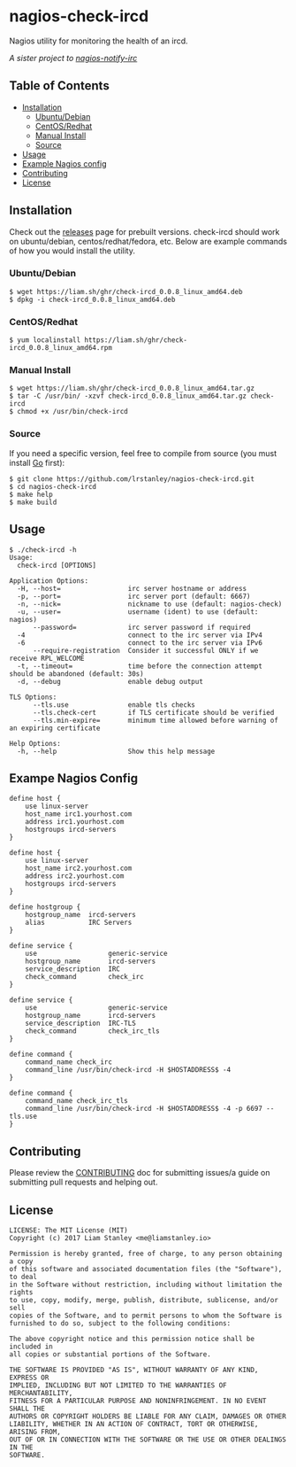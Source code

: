 # nagios-check-ircd

Nagios utility for monitoring the health of an ircd.

_A sister project to [nagios-notify-irc](https://github.com/lrstanley/nagios-notify-irc)_

## Table of Contents
- [Installation](#installation)
  - [Ubuntu/Debian](#ubuntudebian)
  - [CentOS/Redhat](#centosredhat)
  - [Manual Install](#manual-install)
  - [Source](#source)
- [Usage](#usage)
- [Example Nagios config](#example-nagios-config)
- [Contributing](#contributing)
- [License](#license)

## Installation

Check out the [releases](https://github.com/lrstanley/nagios-check-ircd/releases)
page for prebuilt versions. check-ircd should work on ubuntu/debian,
centos/redhat/fedora, etc. Below are example commands of how you would install
the utility.

### Ubuntu/Debian

```console
$ wget https://liam.sh/ghr/check-ircd_0.0.8_linux_amd64.deb
$ dpkg -i check-ircd_0.0.8_linux_amd64.deb
```

### CentOS/Redhat

```console
$ yum localinstall https://liam.sh/ghr/check-ircd_0.0.8_linux_amd64.rpm
```

### Manual Install

```console
$ wget https://liam.sh/ghr/check-ircd_0.0.8_linux_amd64.tar.gz
$ tar -C /usr/bin/ -xzvf check-ircd_0.0.8_linux_amd64.tar.gz check-ircd
$ chmod +x /usr/bin/check-ircd
```

### Source

If you need a specific version, feel free to compile from source (you must
install [Go](https://golang.org/doc/install) first):

```
$ git clone https://github.com/lrstanley/nagios-check-ircd.git
$ cd nagios-check-ircd
$ make help
$ make build
```

## Usage

```console
$ ./check-ircd -h
Usage:
  check-ircd [OPTIONS]

Application Options:
  -H, --host=                 irc server hostname or address
  -p, --port=                 irc server port (default: 6667)
  -n, --nick=                 nickname to use (default: nagios-check)
  -u, --user=                 username (ident) to use (default: nagios)
      --password=             irc server password if required
  -4                          connect to the irc server via IPv4
  -6                          connect to the irc server via IPv6
      --require-registration  Consider it successful ONLY if we receive RPL_WELCOME
  -t, --timeout=              time before the connection attempt should be abandoned (default: 30s)
  -d, --debug                 enable debug output

TLS Options:
      --tls.use               enable tls checks
      --tls.check-cert        if TLS certificate should be verified
      --tls.min-expire=       minimum time allowed before warning of an expiring certificate

Help Options:
  -h, --help                  Show this help message
```

## Exampe Nagios Config

```
define host {
	use linux-server
	host_name irc1.yourhost.com
	address irc1.yourhost.com
	hostgroups ircd-servers
}

define host {
	use linux-server
	host_name irc2.yourhost.com
	address irc2.yourhost.com
	hostgroups ircd-servers
}

define hostgroup {
    hostgroup_name  ircd-servers
    alias           IRC Servers
}

define service {
	use                  generic-service
	hostgroup_name       ircd-servers
	service_description  IRC
	check_command        check_irc
}

define service {
	use                  generic-service
	hostgroup_name       ircd-servers
	service_description  IRC-TLS
	check_command        check_irc_tls
}

define command {
	command_name check_irc
	command_line /usr/bin/check-ircd -H $HOSTADDRESS$ -4
}

define command {
	command_name check_irc_tls
	command_line /usr/bin/check-ircd -H $HOSTADDRESS$ -4 -p 6697 --tls.use
}
```

## Contributing

Please review the [CONTRIBUTING](https://github.com/lrstanley/nagios-check-ircd/blob/master/CONTRIBUTING.md)
doc for submitting issues/a guide on submitting pull requests and helping out.

## License

    LICENSE: The MIT License (MIT)
    Copyright (c) 2017 Liam Stanley <me@liamstanley.io>

    Permission is hereby granted, free of charge, to any person obtaining a copy
    of this software and associated documentation files (the "Software"), to deal
    in the Software without restriction, including without limitation the rights
    to use, copy, modify, merge, publish, distribute, sublicense, and/or sell
    copies of the Software, and to permit persons to whom the Software is
    furnished to do so, subject to the following conditions:

    The above copyright notice and this permission notice shall be included in
    all copies or substantial portions of the Software.

    THE SOFTWARE IS PROVIDED "AS IS", WITHOUT WARRANTY OF ANY KIND, EXPRESS OR
    IMPLIED, INCLUDING BUT NOT LIMITED TO THE WARRANTIES OF MERCHANTABILITY,
    FITNESS FOR A PARTICULAR PURPOSE AND NONINFRINGEMENT. IN NO EVENT SHALL THE
    AUTHORS OR COPYRIGHT HOLDERS BE LIABLE FOR ANY CLAIM, DAMAGES OR OTHER
    LIABILITY, WHETHER IN AN ACTION OF CONTRACT, TORT OR OTHERWISE, ARISING FROM,
    OUT OF OR IN CONNECTION WITH THE SOFTWARE OR THE USE OR OTHER DEALINGS IN THE
    SOFTWARE.

